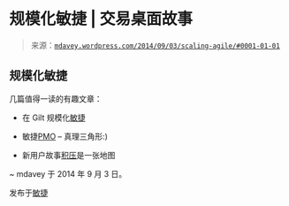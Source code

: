 <!--yml

分类：未分类

日期：2024-05-18 05:46:53

-->

# 规模化敏捷 | 交易桌面故事

> 来源：[`mdavey.wordpress.com/2014/09/03/scaling-agile/#0001-01-01`](https://mdavey.wordpress.com/2014/09/03/scaling-agile/#0001-01-01)

## 规模化敏捷

几篇值得一读的有趣文章：

+   在 Gilt 规模化[敏捷](http://tech.gilt.com/post/44792645000/scaling-agile-at-gilt)

+   敏捷[PMO](http://tech.gilt.com/post/82812519061/check-out-the-slides-from-gilt-pmos-the-agile-pmo) – 真理三角形:)

+   新用户故事[积压](http://www.agileproductdesign.com/blog/the_new_backlog.html)是一张地图

~ mdavey 于 2014 年 9 月 3 日。

发布于[敏捷](https://mdavey.wordpress.com/category/agile/)
